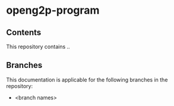 # openg2p-program

## Contents

This repository contains ..&#x20;

## Branches

This documentation is applicable for the following branches in the repository:

* \<branch names>

